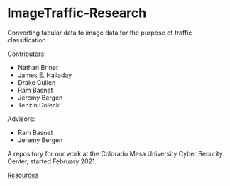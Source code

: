 # ImageTraffic-Research
Converting tabular data to image data for the purpose of traffic classification


Contributers: 
  * Nathan Briner
  * James E. Halladay
  * Drake Cullen
  * Ram Basnet
  * Jeremy Bergen
  * Tenzin Doleck
    
  
Advisors: 
  * Ram Basnet
  * Jeremy Bergen


A repository for our work at the Colorado Mesa University Cyber Security Center, started February 2021.


[Resources](https://docs.google.com/document/d/13erKPXrEXvrKJOL-ZZAp2OTK-MJlZRxmcj9pDKceKGw/edit?usp=sharing)

